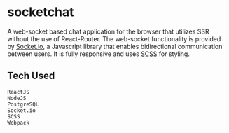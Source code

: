 # socketchat
A web-socket based chat application for the browser that utilizes SSR without the use of React-Router. The web-socket functionality is provided by [Socket.io](https://github.com/socketio/socket.io), a Javascript library that enables bidirectional communication between users. It is fully responsive and uses [SCSS](https://github.com/sass/sass) for styling. 

## Tech Used
```
ReactJS
NodeJS
PostgreSQL
Socket.io
SCSS
Webpack
```
